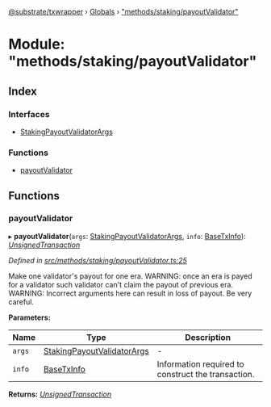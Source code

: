 [@substrate/txwrapper](../README.md) › [Globals](../globals.md) › ["methods/staking/payoutValidator"](_methods_staking_payoutvalidator_.md)

# Module: "methods/staking/payoutValidator"

## Index

### Interfaces

* [StakingPayoutValidatorArgs](../interfaces/_methods_staking_payoutvalidator_.stakingpayoutvalidatorargs.md)

### Functions

* [payoutValidator](_methods_staking_payoutvalidator_.md#payoutvalidator)

## Functions

###  payoutValidator

▸ **payoutValidator**(`args`: [StakingPayoutValidatorArgs](../interfaces/_methods_staking_payoutvalidator_.stakingpayoutvalidatorargs.md), `info`: [BaseTxInfo](../interfaces/_util_types_.basetxinfo.md)): *[UnsignedTransaction](../interfaces/_util_types_.unsignedtransaction.md)*

*Defined in [src/methods/staking/payoutValidator.ts:25](https://github.com/paritytech/txwrapper/blob/1b54171/src/methods/staking/payoutValidator.ts#L25)*

Make one validator's payout for one era.
WARNING: once an era is payed for a validator such validator can't claim the
payout of previous era.
WARNING: Incorrect arguments here can result in loss of payout. Be very careful.

**Parameters:**

Name | Type | Description |
------ | ------ | ------ |
`args` | [StakingPayoutValidatorArgs](../interfaces/_methods_staking_payoutvalidator_.stakingpayoutvalidatorargs.md) | - |
`info` | [BaseTxInfo](../interfaces/_util_types_.basetxinfo.md) | Information required to construct the transaction.  |

**Returns:** *[UnsignedTransaction](../interfaces/_util_types_.unsignedtransaction.md)*
